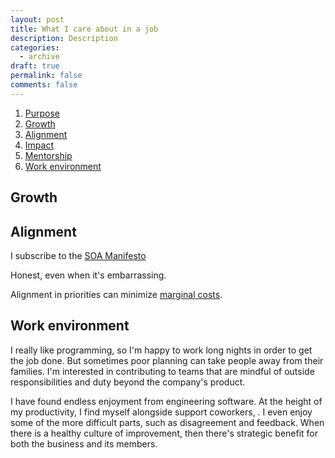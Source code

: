 ```yaml
---
layout: post
title: What I care about in a job
description: Description
categories:
  - archive
draft: true
permalink: false
comments: false
---
```


<!-- https://www.benkuhn.net/job2/ -->

1. [Purpose](#purpose)
1. [Growth](#growth)
1. [Alignment](#alignment)
1. [Impact](#impact)
1. [Mentorship](#mentorship)
1. [Work environment](#work-environment)

<!-- SHARE REAL LIFE EXAMPLES! -->

## Growth

<!-- https://cdixon.org/2015/05/12/exponential-curves-feel-gradual-and-then-sudden -->

## Alignment

I subscribe to the [SOA Manifesto](http://www.soa-manifesto.org/)

Honest, even when it's embarrassing.

Alignment in priorities can minimize [marginal costs](https://www.econlib.org/library/Topics/College/margins.html).

## Work environment

I really like programming, so I'm happy to work long nights in order to get the job done. But sometimes poor planning can take people away from their families. I'm interested in contributing to teams that are mindful of outside responsibilities and duty beyond the company's product.

I have found endless enjoyment from engineering software. At the height of my productivity, I find myself alongside support coworkers, . I even enjoy some of the more difficult parts, such as disagreement and feedback. When there is a healthy culture of improvement, then there's strategic benefit for both the business and its members.
